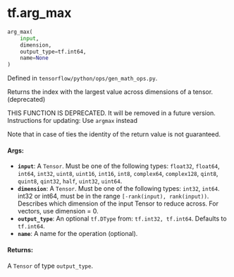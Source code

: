 <div itemscope itemtype="http://developers.google.com/ReferenceObject">
<meta itemprop="name" content="tf.arg_max" />
</div>

# tf.arg_max

``` python
arg_max(
    input,
    dimension,
    output_type=tf.int64,
    name=None
)
```



Defined in `tensorflow/python/ops/gen_math_ops.py`.

Returns the index with the largest value across dimensions of a tensor. (deprecated)

THIS FUNCTION IS DEPRECATED. It will be removed in a future version.
Instructions for updating:
Use `argmax` instead

Note that in case of ties the identity of the return value is not guaranteed.

#### Args:

* <b>`input`</b>: A `Tensor`. Must be one of the following types: `float32`, `float64`, `int64`, `int32`, `uint8`, `uint16`, `int16`, `int8`, `complex64`, `complex128`, `qint8`, `quint8`, `qint32`, `half`, `uint32`, `uint64`.
* <b>`dimension`</b>: A `Tensor`. Must be one of the following types: `int32`, `int64`.
    int32 or int64, must be in the range `[-rank(input), rank(input))`.
    Describes which dimension of the input Tensor to reduce across. For vectors,
    use dimension = 0.
* <b>`output_type`</b>: An optional `tf.DType` from: `tf.int32, tf.int64`. Defaults to `tf.int64`.
* <b>`name`</b>: A name for the operation (optional).


#### Returns:

A `Tensor` of type `output_type`.
